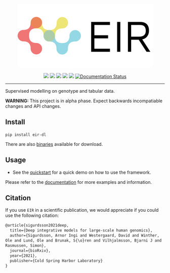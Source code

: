 <p align="center">
  <img src="docs/source/_static/img/EIR_logo.png">
</p>

<p align="center">
    <a href="LICENSE" alt="License">
        <img src="https://img.shields.io/badge/License-APGL-5B2D5B.svg" /></a>
  
  <a href="https://www.biorxiv.org/content/10.1101/2021.06.11.447883v1" alt="bioRxiv">
        <img src="https://img.shields.io/badge/Paper-bioRxiv-B5232F.svg" /></a>
  
  <a href="https://www.python.org/downloads/" alt="Python">
        <img src="https://img.shields.io/badge/python-3.8+-blue.svg" /></a>
  
   <a href="https://pypi.org/project/eir-dl/" alt="Python">
        <img src="https://img.shields.io/pypi/v/eir-dl.svg" /></a>
  
  <a href="https://codecov.io/gh/arnor-sigurdsson/EIR" alt="Coverage">
        <img src="https://codecov.io/gh/arnor-sigurdsson/EIR/branch/master/graph/badge.svg" /></a>
  
  <a href='https://eir.readthedocs.io/en/latest/?badge=latest'>
        <img src='https://readthedocs.org/projects/eir/badge/?version=latest' alt='Documentation Status' /></a>
  
       
</p>

---

Supervised modelling on genotype and tabular data.

**WARNING:** This project is in alpha phase. Expect backwards incompatiable changes and API changes.

## Install

`pip install eir-dl`

There are also [binaries](https://github.com/arnor-sigurdsson/EIR/releases) available for download.

## Usage

- See the [quickstart](https://eir.readthedocs.io/en/latest/quickstart.html) for a quick demo on how to use the framework.

Please refer to the [documentation](https://eir.readthedocs.io/en/latest/index.html) for more examples and information.

## Citation

If you use `EIR` in a scientific publication, we would appreciate if you could use the following citation:

```
@article{sigurdsson2021deep,
  title={Deep integrative models for large-scale human genomics},
  author={Sigurdsson, Arnor Ingi and Westergaard, David and Winther, Ole and Lund, Ole and Brunak, S{\o}ren and Vilhjalmsson, Bjarni J and Rasmussen, Simon},
  journal={bioRxiv},
  year={2021},
  publisher={Cold Spring Harbor Laboratory}
}
